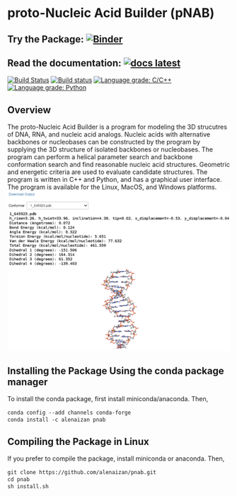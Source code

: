 # proto-Nucleic Acid Builder (pNAB)
## Try the Package: [![Binder](https://mybinder.org/badge_logo.svg)](https://mybinder.org/v2/gh/alenaizan/pnab/master?urlpath=%2Fapps%2Fbinder%2Fdriver.ipynb)
## Read the documentation: [![docs latest](https://img.shields.io/badge/docs-latest-5077AB.svg?logo=read%20the%20docs)](https://alenaizan.github.io/pnab/html/index.html)

[![Build Status](https://travis-ci.com/alenaizan/pnab.svg?branch=master)](https://travis-ci.com/alenaizan/pnab)
[![Build status](https://ci.appveyor.com/api/projects/status/9uew76hr6ftlwso4/branch/master?svg=true)](https://ci.appveyor.com/project/alenaizan/pnab/branch/master)
[![Language grade: C/C++](https://img.shields.io/lgtm/grade/cpp/g/alenaizan/pnab.svg?logo=lgtm&logoWidth=18)](https://lgtm.com/projects/g/alenaizan/pnab/context:cpp)
[![Language grade: Python](https://img.shields.io/lgtm/grade/python/g/alenaizan/pnab.svg?logo=lgtm&logoWidth=18)](https://lgtm.com/projects/g/alenaizan/pnab/context:python)

## Overview
The proto-Nucleic Acid Builder is a program for modeling the 3D strucutres of DNA, RNA, and nucleic acid analogs. Nucleic acids with alternative backbones or nucleobases can be constructed by the program by supplying the 3D structure of isolated backbones or nucleobases. The program can perform a helical parameter search and backbone conformation search and find reasonable nucleic acid structures. Geometric and energetic criteria are used to evaluate candidate structures. The program is written in C++ and Python, and has a graphical user interface. The program is available for the Linux, MacOS, and Windows platforms. 
![image](Doxygen/images/output.png)

## Installing the Package Using the conda package manager
To install the conda package, first install miniconda/anaconda. Then,
```
conda config --add channels conda-forge
conda install -c alenaizan pnab
```

## Compiling the Package in Linux
If you prefer to compile the package, install miniconda or anaconda. Then,

```
git clone https://github.com/alenaizan/pnab.git
cd pnab
sh install.sh 
```
